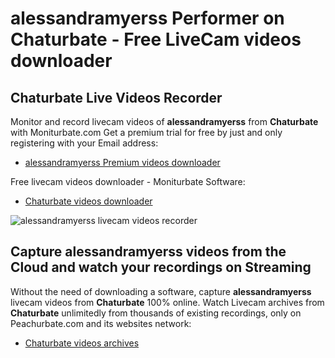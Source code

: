 # alessandramyerss Performer on Chaturbate - Free LiveCam videos downloader

## Chaturbate Live Videos Recorder

Monitor and record livecam videos of **alessandramyerss** from **Chaturbate** with Moniturbate.com
Get a premium trial for free by just and only registering with your Email address:
* [alessandramyerss Premium videos downloader](https://moniturbate.com/request-demo-licence-key.html)

Free livecam videos downloader - Moniturbate Software:
* [Chaturbate videos downloader](https://moniturbate.com/moniturbate-download-software.html)

![alessandramyerss livecam videos recorder](https://peachurnet.com/templates/moniturbate-software.png)


## Capture alessandramyerss videos from the Cloud and watch your recordings on Streaming

Without the need of downloading a software, capture **alessandramyerss** livecam videos from **Chaturbate** 100% online.
Watch Livecam archives from **Chaturbate** unlimitedly from thousands of existing recordings, only on Peachurbate.com and its websites network:
* [Chaturbate videos archives](https://peachurnet.com/)
